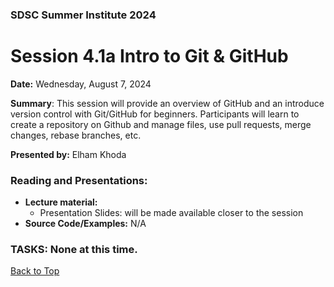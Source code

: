 ### SDSC Summer Institute 2024
# Session 4.1a Intro to Git & GitHub

**Date:** Wednesday, August 7, 2024

**Summary**: This session will provide an overview of GitHub and an introduce version control with Git/GitHub for beginners. Participants will learn to create a repository on Github and manage files, use pull requests, merge changes, rebase branches, etc.

**Presented by:** Elham Khoda

### Reading and Presentations:
* **Lecture material:**
   * Presentation Slides: will be made available closer to the session
* **Source Code/Examples:** N/A

### TASKS: None at this time.

[Back to Top](#top)
